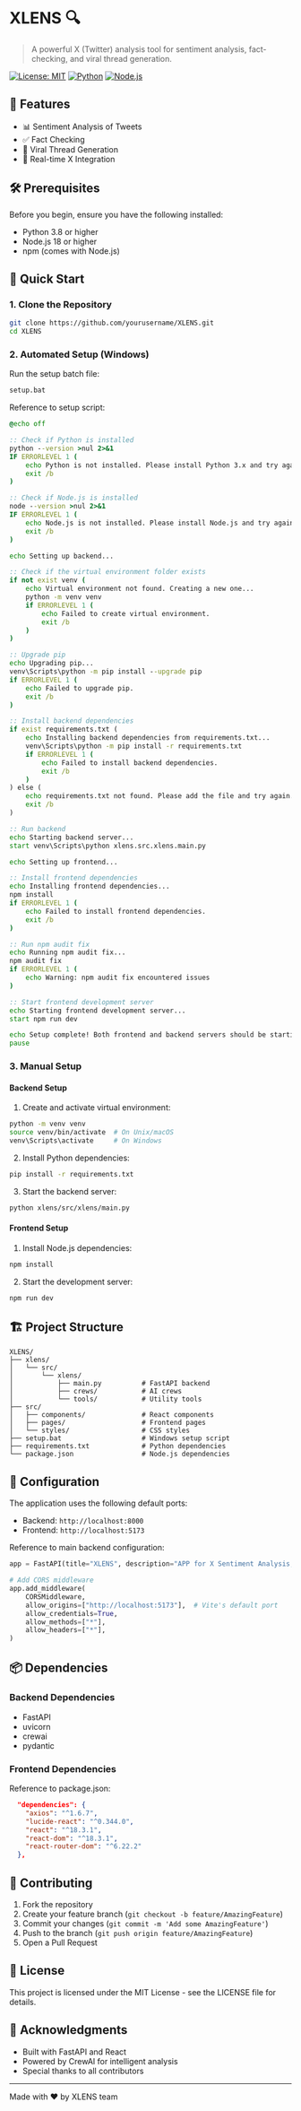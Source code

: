 # XLENS 🔍
> A powerful X (Twitter) analysis tool for sentiment analysis, fact-checking, and viral thread generation.

[![License: MIT](https://img.shields.io/badge/License-MIT-yellow.svg)](https://opensource.org/licenses/MIT)
[![Python](https://img.shields.io/badge/python-3.8%2B-blue)](https://www.python.org/downloads/)
[![Node.js](https://img.shields.io/badge/node-18%2B-green)](https://nodejs.org/)

## 🌟 Features

- 📊 Sentiment Analysis of Tweets
- ✅ Fact Checking
- 🚀 Viral Thread Generation
- 🔄 Real-time X Integration

## 🛠️ Prerequisites

Before you begin, ensure you have the following installed:
- Python 3.8 or higher
- Node.js 18 or higher
- npm (comes with Node.js)

## 🚀 Quick Start

### 1. Clone the Repository

```bash
git clone https://github.com/yourusername/XLENS.git
cd XLENS
```

### 2. Automated Setup (Windows)

Run the setup batch file:

```bash
setup.bat
```

Reference to setup script:

```1:76:setup.bat
@echo off

:: Check if Python is installed
python --version >nul 2>&1
IF ERRORLEVEL 1 (
    echo Python is not installed. Please install Python 3.x and try again.
    exit /b
)

:: Check if Node.js is installed
node --version >nul 2>&1
IF ERRORLEVEL 1 (
    echo Node.js is not installed. Please install Node.js and try again.
    exit /b
)

echo Setting up backend...

:: Check if the virtual environment folder exists
if not exist venv (
    echo Virtual environment not found. Creating a new one...
    python -m venv venv
    if ERRORLEVEL 1 (
        echo Failed to create virtual environment.
        exit /b
    )
)

:: Upgrade pip
echo Upgrading pip...
venv\Scripts\python -m pip install --upgrade pip
if ERRORLEVEL 1 (
    echo Failed to upgrade pip.
    exit /b
)

:: Install backend dependencies
if exist requirements.txt (
    echo Installing backend dependencies from requirements.txt...
    venv\Scripts\python -m pip install -r requirements.txt
    if ERRORLEVEL 1 (
        echo Failed to install backend dependencies.
        exit /b
    )
) else (
    echo requirements.txt not found. Please add the file and try again.
    exit /b
)

:: Run backend
echo Starting backend server...
start venv\Scripts\python xlens.src.xlens.main.py

echo Setting up frontend...

:: Install frontend dependencies
echo Installing frontend dependencies...
npm install
if ERRORLEVEL 1 (
    echo Failed to install frontend dependencies.
    exit /b
)

:: Run npm audit fix
echo Running npm audit fix...
npm audit fix
if ERRORLEVEL 1 (
    echo Warning: npm audit fix encountered issues
)

:: Start frontend development server
echo Starting frontend development server...
start npm run dev

echo Setup complete! Both frontend and backend servers should be starting...
pause
```


### 3. Manual Setup

#### Backend Setup

1. Create and activate virtual environment:
```bash
python -m venv venv
source venv/bin/activate  # On Unix/macOS
venv\Scripts\activate     # On Windows
```

2. Install Python dependencies:
```bash
pip install -r requirements.txt
```

3. Start the backend server:
```bash
python xlens/src/xlens/main.py
```

#### Frontend Setup

1. Install Node.js dependencies:
```bash
npm install
```

2. Start the development server:
```bash
npm run dev
```

## 🏗️ Project Structure

```
XLENS/
├── xlens/
│   └── src/
│       └── xlens/
│           ├── main.py          # FastAPI backend
│           ├── crews/           # AI crews
│           └── tools/           # Utility tools
├── src/
│   ├── components/              # React components
│   ├── pages/                   # Frontend pages
│   └── styles/                  # CSS styles
├── setup.bat                    # Windows setup script
├── requirements.txt             # Python dependencies
└── package.json                 # Node.js dependencies
```

## 🔧 Configuration

The application uses the following default ports:
- Backend: `http://localhost:8000`
- Frontend: `http://localhost:5173`

Reference to main backend configuration:

```12:21:XLENS/xlens/src/xlens/main.py
app = FastAPI(title="XLENS", description="APP for X Sentiment Analysis, Fact Checking, and Viral Thread Generation")

# Add CORS middleware
app.add_middleware(
    CORSMiddleware,
    allow_origins=["http://localhost:5173"],  # Vite's default port
    allow_credentials=True,
    allow_methods=["*"],
    allow_headers=["*"],
)
```


## 📦 Dependencies

### Backend Dependencies
- FastAPI
- uvicorn
- crewai
- pydantic

### Frontend Dependencies
Reference to package.json:

```12:18:XLENS/package.json
  "dependencies": {
    "axios": "^1.6.7",
    "lucide-react": "^0.344.0",
    "react": "^18.3.1",
    "react-dom": "^18.3.1",
    "react-router-dom": "^6.22.2"
  },
```


## 🤝 Contributing

1. Fork the repository
2. Create your feature branch (`git checkout -b feature/AmazingFeature`)
3. Commit your changes (`git commit -m 'Add some AmazingFeature'`)
4. Push to the branch (`git push origin feature/AmazingFeature`)
5. Open a Pull Request

## 📝 License

This project is licensed under the MIT License - see the LICENSE file for details.

## 🙏 Acknowledgments

- Built with FastAPI and React
- Powered by CrewAI for intelligent analysis
- Special thanks to all contributors

---
Made with ❤️ by XLENS team